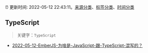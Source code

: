 :alarm_clock: 更新时间: 2022-05-12 22:43:11。[来源分类](../README.md)、[标签分类](../TAGS.md)、[时间分类](../TIMELINE.md)

## TypeScript


> 关键字：`TypeScript`



- [2022-05-12-EmberJS-为啥是-JavaScript-跟-TypeScript-混写的？](https://www.v2ex.com/t/852505) 